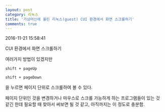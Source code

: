 ```yaml
---
layout: post
category: 리눅스
title: '가상머신에 올린 리눅스(guest) CUI 환경에서 화면 스크롤하기'
comments: true
---
```


2016-11-21 15:58:41


CUI 환경에서 화면 스크롤하기

  

여러가지 방법이 있겠지만

  

`shift + pageUp`

  

`shift + pageDown`

  

을 누르면 페이지 단위로 스크롤하여 볼 수 있다.

  

페이지 단위인 것을 변경하거나 마우스로 스크롤 가능하게 하는 프로그램들이 있는 것 같긴 한데 필요할 때 찾아서 써보면 될 것 같고,
아직까지는 이 정도로 충분함.


